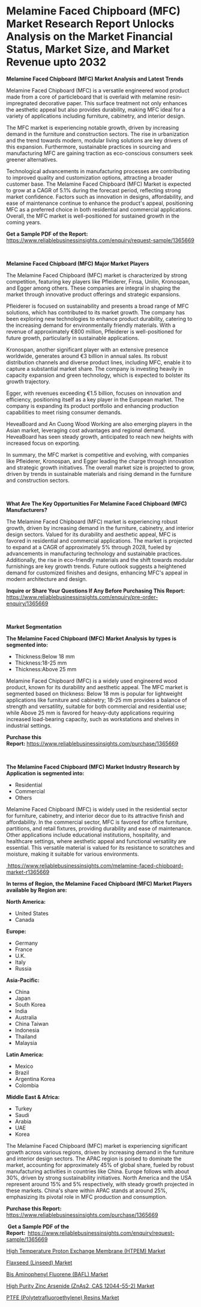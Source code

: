 <p><h1>Melamine Faced Chipboard (MFC) Market Research Report Unlocks Analysis on the Market Financial Status, Market Size, and Market Revenue upto 2032</h1></p><p><strong>Melamine Faced Chipboard (MFC) Market Analysis and Latest Trends</strong></p>
<p><p>Melamine Faced Chipboard (MFC) is a versatile engineered wood product made from a core of particleboard that is overlaid with melamine resin-impregnated decorative paper. This surface treatment not only enhances the aesthetic appeal but also provides durability, making MFC ideal for a variety of applications including furniture, cabinetry, and interior design.</p><p>The MFC market is experiencing notable growth, driven by increasing demand in the furniture and construction sectors. The rise in urbanization and the trend towards modern, modular living solutions are key drivers of this expansion. Furthermore, sustainable practices in sourcing and manufacturing MFC are gaining traction as eco-conscious consumers seek greener alternatives.</p><p>Technological advancements in manufacturing processes are contributing to improved quality and customization options, attracting a broader customer base. The Melamine Faced Chipboard (MFC) Market is expected to grow at a CAGR of 5.1% during the forecast period, reflecting strong market confidence. Factors such as innovation in designs, affordability, and ease of maintenance continue to enhance the product's appeal, positioning MFC as a preferred choice in both residential and commercial applications. Overall, the MFC market is well-positioned for sustained growth in the coming years.</p></p>
<p><strong>Get a Sample PDF of the Report:&nbsp;</strong> <a href="https://www.reliablebusinessinsights.com/enquiry/request-sample/1365669?utm_campaign=1119&utm_medium=2&utm_source=Github&utm_content=ia&utm_term=02042025&utm_id=melamine-faced-chipboard-mfc">https://www.reliablebusinessinsights.com/enquiry/request-sample/1365669</a></p>
<p>&nbsp;</p>
<p><strong>Melamine Faced Chipboard (MFC) Major Market Players</strong></p>
<p><p>The Melamine Faced Chipboard (MFC) market is characterized by strong competition, featuring key players like Pfleiderer, Finsa, Unilin, Kronospan, and Egger among others. These companies are integral in shaping the market through innovative product offerings and strategic expansions.</p><p>Pfleiderer is focused on sustainability and presents a broad range of MFC solutions, which has contributed to its market growth. The company has been exploring new technologies to enhance product durability, catering to the increasing demand for environmentally friendly materials. With a revenue of approximately €800 million, Pfleiderer is well-positioned for future growth, particularly in sustainable applications.</p><p>Kronospan, another significant player with an extensive presence worldwide, generates around €3 billion in annual sales. Its robust distribution channels and diverse product lines, including MFC, enable it to capture a substantial market share. The company is investing heavily in capacity expansion and green technology, which is expected to bolster its growth trajectory.</p><p>Egger, with revenues exceeding €1.5 billion, focuses on innovation and efficiency, positioning itself as a key player in the European market. The company is expanding its product portfolio and enhancing production capabilities to meet rising consumer demands.</p><p>HeveaBoard and An Cuong Wood Working are also emerging players in the Asian market, leveraging cost advantages and regional demand. HeveaBoard has seen steady growth, anticipated to reach new heights with increased focus on exporting.</p><p>In summary, the MFC market is competitive and evolving, with companies like Pfleiderer, Kronospan, and Egger leading the charge through innovation and strategic growth initiatives. The overall market size is projected to grow, driven by trends in sustainable materials and rising demand in the furniture and construction sectors.</p></p>
<p>&nbsp;</p>
<p><strong>What Are The Key Opportunities For Melamine Faced Chipboard (MFC) Manufacturers?</strong></p>
<p><p>The Melamine Faced Chipboard (MFC) market is experiencing robust growth, driven by increasing demand in the furniture, cabinetry, and interior design sectors. Valued for its durability and aesthetic appeal, MFC is favored in residential and commercial applications. The market is projected to expand at a CAGR of approximately 5% through 2028, fueled by advancements in manufacturing technology and sustainable practices. Additionally, the rise in eco-friendly materials and the shift towards modular furnishings are key growth trends. Future outlook suggests a heightened demand for customized finishes and designs, enhancing MFC's appeal in modern architecture and design.</p></p>
<p><strong>Inquire or Share Your Questions If Any Before Purchasing This Report:</strong> <a href="https://www.reliablebusinessinsights.com/enquiry/pre-order-enquiry/1365669?utm_campaign=1119&utm_medium=2&utm_source=Github&utm_content=ia&utm_term=02042025&utm_id=melamine-faced-chipboard-mfc">https://www.reliablebusinessinsights.com/enquiry/pre-order-enquiry/1365669</a></p>
<p>&nbsp;</p>
<p><strong>Market Segmentation</strong></p>
<p><strong>The Melamine Faced Chipboard (MFC) Market Analysis by types is segmented into:</strong></p>
<p><ul><li>Thickness:Below 18 mm</li><li>Thickness:18-25 mm</li><li>Thickness:Above 25 mm</li></ul></p>
<p><p>Melamine Faced Chipboard (MFC) is a widely used engineered wood product, known for its durability and aesthetic appeal. The MFC market is segmented based on thickness: Below 18 mm is popular for lightweight applications like furniture and cabinetry; 18-25 mm provides a balance of strength and versatility, suitable for both commercial and residential use; while Above 25 mm is favored for heavy-duty applications requiring increased load-bearing capacity, such as workstations and shelves in industrial settings.</p></p>
<p><strong>Purchase this Report:&nbsp;</strong><a href="https://www.reliablebusinessinsights.com/purchase/1365669?utm_campaign=1119&utm_medium=2&utm_source=Github&utm_content=ia&utm_term=02042025&utm_id=melamine-faced-chipboard-mfc">https://www.reliablebusinessinsights.com/purchase/1365669</a></p>
<p>&nbsp;</p>
<p><strong>The Melamine Faced Chipboard (MFC) Market Industry Research by Application is segmented into:</strong></p>
<p><ul><li>Residential</li><li>Commercial</li><li>Others</li></ul></p>
<p><p>Melamine Faced Chipboard (MFC) is widely used in the residential sector for furniture, cabinetry, and interior décor due to its attractive finish and affordability. In the commercial sector, MFC is favored for office furniture, partitions, and retail fixtures, providing durability and ease of maintenance. Other applications include educational institutions, hospitality, and healthcare settings, where aesthetic appeal and functional versatility are essential. This versatile material is valued for its resistance to scratches and moisture, making it suitable for various environments.</p></p>
<p><a href="https://www.reliablebusinessinsights.com/melamine-faced-chipboard-market-r1365669?utm_campaign=1119&utm_medium=2&utm_source=Github&utm_content=ia&utm_term=02042025&utm_id=melamine-faced-chipboard-mfc">&nbsp;https://www.reliablebusinessinsights.com/melamine-faced-chipboard-market-r1365669</a></p>
<p><strong>In terms of Region, the Melamine Faced Chipboard (MFC) Market Players available by Region are:</strong></p>
<p>
    <p> <strong> North America: </strong>
        <ul>
            <li>United States</li>
            <li>Canada</li>
        </ul>
        </p> 
    <p> <strong> Europe: </strong>
        <ul>
            <li>Germany</li>
            <li>France</li>
            <li>U.K.</li>
            <li>Italy</li>
            <li>Russia</li>
        </ul>
        </p> 
    <p> <strong> Asia-Pacific: </strong>
        <ul>
            <li>China</li>
            <li>Japan</li>
            <li>South Korea</li>
            <li>India</li>
            <li>Australia</li>
            <li>China Taiwan</li>
            <li>Indonesia</li>
            <li>Thailand</li>
            <li>Malaysia</li>
        </ul>
        </p> 
    <p> <strong> Latin America: </strong>
        <ul>
            <li>Mexico</li>
            <li>Brazil</li>
            <li>Argentina Korea</li>
            <li>Colombia</li>
        </ul>
        </p> 
    <p> <strong> Middle East & Africa: </strong>
        <ul>
            <li>Turkey</li>
            <li>Saudi</li>
            <li>Arabia</li>
            <li>UAE</li>
            <li>Korea</li>
        </ul>
    </p>
    </p>
<p><p>The Melamine Faced Chipboard (MFC) market is experiencing significant growth across various regions, driven by increasing demand in the furniture and interior design sectors. The APAC region is poised to dominate the market, accounting for approximately 45% of global share, fueled by robust manufacturing activities in countries like China. Europe follows with about 30%, driven by strong sustainability initiatives. North America and the USA represent around 15% and 5% respectively, with steady growth projected in these markets. China's share within APAC stands at around 25%, emphasizing its pivotal role in MFC production and consumption.</p></p>
<p><strong>Purchase this Report: </strong><a href="https://www.reliablebusinessinsights.com/purchase/1365669?utm_campaign=1119&utm_medium=2&utm_source=Github&utm_content=ia&utm_term=02042025&utm_id=melamine-faced-chipboard-mfc">https://www.reliablebusinessinsights.com/purchase/1365669</a></p>
<p>&nbsp;<strong>Get a Sample PDF of the Report:&nbsp;&nbsp;</strong><a href="https://www.reliablebusinessinsights.com/enquiry/request-sample/1365669?utm_campaign=1119&utm_medium=2&utm_source=Github&utm_content=ia&utm_term=02042025&utm_id=melamine-faced-chipboard-mfc">https://www.reliablebusinessinsights.com/enquiry/request-sample/1365669</a></p>
<p><strong></strong></p>
<p><p><a href="https://github.com/tentandyik/Market-Research-Report-List-1/blob/main/high-temperature-proton-exchange-membrane-htpem-market.md?utm_campaign=1119&utm_medium=2&utm_source=Github&utm_content=ia&utm_term=02042025&utm_id=melamine-faced-chipboard-mfc">High Temperature Proton Exchange Membrane (HTPEM) Market</a></p><p><a href="https://github.com/myongfranzcs/Market-Research-Report-List-1/blob/main/flaxseed-linseed-market.md?utm_campaign=1119&utm_medium=2&utm_source=Github&utm_content=ia&utm_term=02042025&utm_id=melamine-faced-chipboard-mfc">Flaxseed (Linseed) Market</a></p><p><a href="https://github.com/negrocybul4w/Market-Research-Report-List-1/blob/main/bis-aminophenyl-fluorene-bafl-market.md?utm_campaign=1119&utm_medium=2&utm_source=Github&utm_content=ia&utm_term=02042025&utm_id=melamine-faced-chipboard-mfc">Bis Aminophenyl Fluorene (BAFL) Market</a></p><p><a href="https://github.com/biandnikelrs/Market-Research-Report-List-1/blob/main/high-purity-zinc-arsenide-znas2-cas-12044-55-2-market.md?utm_campaign=1119&utm_medium=2&utm_source=Github&utm_content=ia&utm_term=02042025&utm_id=melamine-faced-chipboard-mfc">High Purity Zinc Arsenide (ZnAs2, CAS 12044-55-2) Market</a></p><p><a href="https://github.com/lonanweaseh4/Market-Research-Report-List-1/blob/main/ptfe-polytetrafluoroethylene-resins-market.md?utm_campaign=1119&utm_medium=2&utm_source=Github&utm_content=ia&utm_term=02042025&utm_id=melamine-faced-chipboard-mfc">PTFE (Polytetrafluoroethylene) Resins Market</a></p></p>